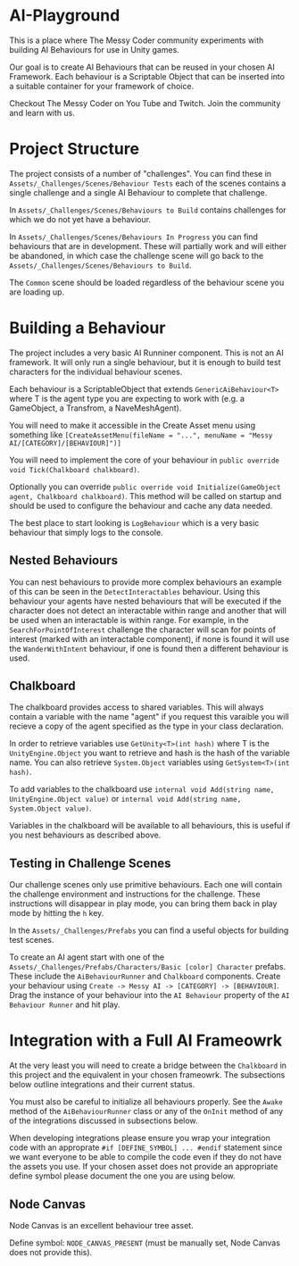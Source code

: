 # AI-Playground
This is a place where The Messy Coder community experiments with building AI Behaviours for use in Unity games. 

Our goal is to create AI Behaviours that can be reused in your chosen AI Framework. Each behaviour is a Scriptable
Object that can be inserted into a suitable container for your framework of choice.

Checkout The Messy Coder on You Tube and Twitch. Join the community and learn with us.

# Project Structure

The project consists of a number of "challenges". You can find these in `Assets/_Challenges/Scenes/Behaviour Tests`
each of the scenes contains a single challenge and a single AI Behaviour to complete that challenge.

In `Assets/_Challenges/Scenes/Behaviours to Build` contains challenges for which we do not yet have a behaviour.

In `Assets/_Challenges/Scenes/Behaviours In Progress` you can find behaviours that are in development. These will
partially work and will either be abandoned, in which case the challenge scene will go back to the 
`Assets/_Challenges/Scenes/Behaviours to Build`.

The `Common` scene should be loaded regardless of the behaviour scene you are loading up.

# Building a Behaviour

The project includes a very basic AI Runniner component. This is not an AI framework. It will only run a single
behaviour, but it is enough to build test characters for the individual behaviour scenes.

Each behaviour is a ScriptableObject that extends `GenericAiBehaviour<T>` where T is the agent type you are
expecting to work with (e.g. a GameObject, a Transfrom, a NaveMeshAgent). 

You will need to make it accessible in the Create Asset menu using something like 
`[CreateAssetMenu(fileName = "...", menuName = "Messy AI/[CATEGORY]/[BEHAVIOUR]")]`

You will need to implement the core of your behaviour in `public override void Tick(Chalkboard chalkboard)`.

Optionally you can override `public override void Initialize(GameObject agent, Chalkboard chalkboard)`. This
method will be called on startup and should be used to configure the behaviour and cache any data needed.

The best place to start looking is `LogBehaviour` which is a very basic behaviour that simply logs to the
console.

## Nested Behaviours

You can nest behaviours to provide more complex behaviours an example of this can be seen in the
`DetectInteractables` behaviour. Using this behaviour your agents have nested behaviours that will be
executed if the character does not detect an interactable within range and another that will be
used when an interactable is within range. For example, in the `SearchForPointOfInterest` challenge
the character will scan for points of interest (marked with an interactable component), if none is found
it will use the `WanderWithIntent` behaviour, if one is found then a different behaviour is used.

## Chalkboard

The chalkboard provides access to shared variables. This will always contain a variable with the name "agent"
if you request this varaible you will recieve a copy of the agent specified as the type in your class
declaration. 

In order to retrieve variables use `GetUnity<T>(int hash)` where T is the `UnityEngine.Object` you want to 
retrieve and hash is the hash of the variable name. You can also retrieve `System.Object` variables using
`GetSystem<T>(int hash)`.

To add variables to the chalkboard use `internal void Add(string name, UnityEngine.Object value)` or
`internal void Add(string name, System.Object value)`.

Variables in the chalkboard will be available to all behaviours, this is useful if you nest behaviours as
described above.

## Testing in Challenge Scenes

Our challenge scenes only use primitive behaviours. Each one will contain the challenge environment and
instructions for the challenge. These instructions will disappear in play mode, you can bring them back
in play mode by hitting the `h` key.

In the `Assets/_Challenges/Prefabs` you can find a useful objects for building test scenes.

To create an AI agent start with one of the `Assets/_Challenges/Prefabs/Characters/Basic [color] Character`
prefabs. These include the `AiBehaviourRunner` and `Chalkboard` components. Create your behaviour using
`Create -> Messy AI -> [CATEGORY] -> [BEHAVIOUR]`. Drag the instance of your behaviour into the
`AI Behaviour` property of the `AI Behaviour Runner` and hit play.

# Integration with a Full AI Frameowrk

At the very least you will need to create a bridge between the `Chalkboard` in this project and the 
equivalent in your chosen frameowrk. The subsections below outline integrations and their current
status.

You must also be careful to initialize all behaviours properly. See the `Awake` method of the 
`AiBehaviourRunner` class or any of the `OnInit` method of any of the integrations discussed in 
subsections below.

When developing integrations please ensure you wrap your integration code with an approprate
`#if [DEFINE_SYMBOL] ... #endif` statement since we want everyone to be able to compile the code
even if they do not have the assets you use. If your chosen asset does not provide an appropriate
define symbol please document the one you are using below.

## Node Canvas

Node Canvas is an excellent behaviour tree asset. 

Define symbol: `NODE_CANVAS_PRESENT` (must be manually set, Node Canvas does not provide this).

